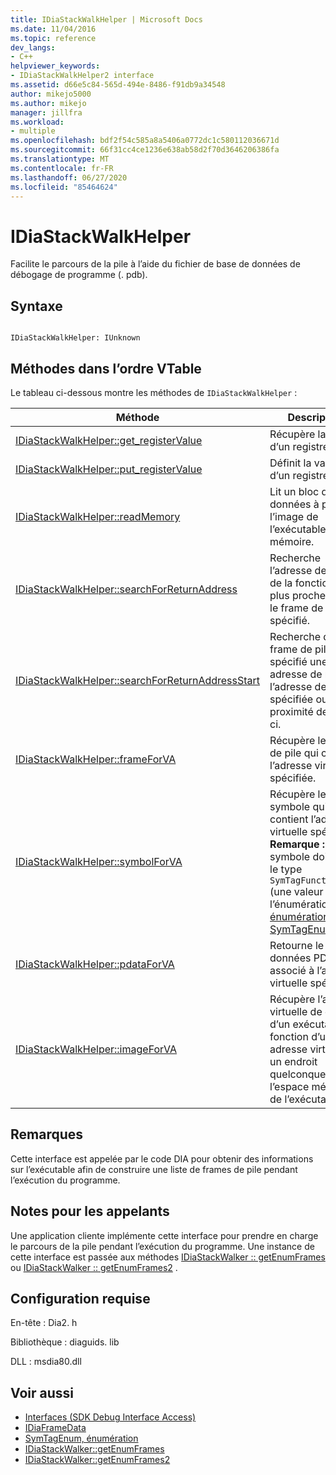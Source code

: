 ```yaml
---
title: IDiaStackWalkHelper | Microsoft Docs
ms.date: 11/04/2016
ms.topic: reference
dev_langs:
- C++
helpviewer_keywords:
- IDiaStackWalkHelper2 interface
ms.assetid: d66e5c84-565d-494e-8486-f91db9a34548
author: mikejo5000
ms.author: mikejo
manager: jillfra
ms.workload:
- multiple
ms.openlocfilehash: bdf2f54c585a8a5406a0772dc1c580112036671d
ms.sourcegitcommit: 66f31cc4ce1236e638ab58d2f70d3646206386fa
ms.translationtype: MT
ms.contentlocale: fr-FR
ms.lasthandoff: 06/27/2020
ms.locfileid: "85464624"
---
```

# <a name="idiastackwalkhelper"></a>IDiaStackWalkHelper
Facilite le parcours de la pile à l’aide du fichier de base de données de débogage de programme (. pdb).

## <a name="syntax"></a>Syntaxe

```

IDiaStackWalkHelper: IUnknown

```

## <a name="methods-in-vtable-order"></a>Méthodes dans l’ordre VTable
 Le tableau ci-dessous montre les méthodes de `IDiaStackWalkHelper` :

|Méthode|Description|
|------------|-----------------|
|[IDiaStackWalkHelper::get_registerValue](../../debugger/debug-interface-access/idiastackwalkhelper-get-registervalue.md)|Récupère la valeur d’un registre.|
|[IDiaStackWalkHelper::put_registerValue](../../debugger/debug-interface-access/idiastackwalkhelper-put-registervalue.md)|Définit la valeur d’un registre.|
|[IDiaStackWalkHelper::readMemory](../../debugger/debug-interface-access/idiastackwalkhelper-readmemory.md)|Lit un bloc de données à partir de l’image de l’exécutable en mémoire.|
|[IDiaStackWalkHelper::searchForReturnAddress](../../debugger/debug-interface-access/idiastackwalkhelper-searchforreturnaddress.md)|Recherche l’adresse de retour de la fonction la plus proche dans le frame de pile spécifié.|
|[IDiaStackWalkHelper::searchForReturnAddressStart](../../debugger/debug-interface-access/idiastackwalkhelper-searchforreturnaddressstart.md)|Recherche dans le frame de pile spécifié une adresse de retour à l’adresse de la pile spécifiée ou à proximité de celle-ci.|
|[IDiaStackWalkHelper::frameForVA](../../debugger/debug-interface-access/idiastackwalkhelper-frameforva.md)|Récupère le frame de pile qui contient l’adresse virtuelle spécifiée.|
|[IDiaStackWalkHelper::symbolForVA](../../debugger/debug-interface-access/idiastackwalkhelper-symbolforva.md)|Récupère le symbole qui contient l’adresse virtuelle spécifiée. **Remarque :**  Le symbole doit avoir le type `SymTagFunctionType` (une valeur de l’énumération d' [énumération SymTagEnum](../../debugger/debug-interface-access/symtagenum.md) ).|
|[IDiaStackWalkHelper::pdataForVA](../../debugger/debug-interface-access/idiastackwalkhelper-pdataforva.md)|Retourne le bloc de données PDATA associé à l’adresse virtuelle spécifiée.|
|[IDiaStackWalkHelper::imageForVA](../../debugger/debug-interface-access/idiastackwalkhelper-imageforva.md)|Récupère l’adresse virtuelle de début d’un exécutable, en fonction d’une adresse virtuelle à un endroit quelconque dans l’espace mémoire de l’exécutable.|

## <a name="remarks"></a>Remarques
 Cette interface est appelée par le code DIA pour obtenir des informations sur l’exécutable afin de construire une liste de frames de pile pendant l’exécution du programme.

## <a name="notes-for-callers"></a>Notes pour les appelants
 Une application cliente implémente cette interface pour prendre en charge le parcours de la pile pendant l’exécution du programme. Une instance de cette interface est passée aux méthodes [IDiaStackWalker :: getEnumFrames](../../debugger/debug-interface-access/idiastackwalker-getenumframes.md) ou [IDiaStackWalker :: getEnumFrames2](../../debugger/debug-interface-access/idiastackwalker-getenumframes2.md) .

## <a name="requirements"></a>Configuration requise
 En-tête : Dia2. h

 Bibliothèque : diaguids. lib

 DLL : msdia80.dll

## <a name="see-also"></a>Voir aussi
- [Interfaces (SDK Debug Interface Access)](../../debugger/debug-interface-access/interfaces-debug-interface-access-sdk.md)
- [IDiaFrameData](../../debugger/debug-interface-access/idiaframedata.md)
- [SymTagEnum, énumération](../../debugger/debug-interface-access/symtagenum.md)
- [IDiaStackWalker::getEnumFrames](../../debugger/debug-interface-access/idiastackwalker-getenumframes.md)
- [IDiaStackWalker::getEnumFrames2](../../debugger/debug-interface-access/idiastackwalker-getenumframes2.md)